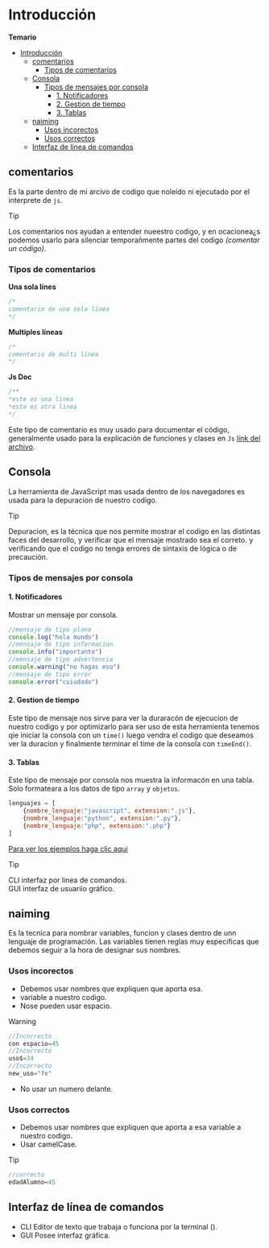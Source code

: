# Introducción
**Temario**
- [Introducción](#introducción)
  - [comentarios](#comentarios)
    - [Tipos de comentarios](#tipos-de-comentarios)
  - [Consola](#consola)
    - [Tipos de mensajes por consola](#tipos-de-mensajes-por-consola)
      - [1. Notificadores](#1-notificadores)
      - [2. Gestion de tiempo](#2-gestion-de-tiempo)
      - [3. Tablas](#3-tablas)
  - [naiming](#naiming)
    - [Usos incorectos](#usos-incorectos)
    - [Usos correctos](#usos-correctos)
  - [Interfaz de línea de comandos](#interfaz-de-línea-de-comandos)
## comentarios
Es la parte dentro de mi arcivo de codigo que noleído ni ejecutado por el interprete de `js`.
> [!TIP]
> Los comentarios nos ayudan a entender nueestro codigo, y en ocacionea¿s podemos usarlo para silenciar temporañmente partes del codigo *(comentar un código)*.
### Tipos de comentarios
**Una sola línes**
```js
/*
comentario de una sola línea
*/
```
**Multiples líneas**
```js
/*
comentario de multi linea
*/
```
**Js Doc**
```js
/**
*este es una linea
*esta es otra linea
*/
```
Este tipo de comentario es muy usado para documentar el código, generalmente usado para la explicación de funciones y clases en `Js` [link del archivo](./comentarios.js).
## Consola
La herramienta de JavaScript mas usada dentro de los navegadores es usada para la depuracion de nuestro codigo.

> [!TIP]
> Depuracion, es la técnica que nos permite mostrar el codigo en las distintas faces del desarrollo, y verificar que el mensaje mostrado sea el correto. y verificando que el codigo no tenga errores de sintaxis de lógica o de precaución.
### Tipos de mensajes por consola
#### 1. Notificadores
Mostrar un mensaje por consola.

```js
//mensaje de tipo plano
console.log("hola mundo")
//mensaje de tipo información
console.info("importante")
//mensaje de tipo advertencia
console.warning("no hagas eso")
//mensaje de tipo error
console.error("cuiudado")
```
#### 2. Gestion de tiempo
Este tipo de mensaje nos sirve para ver la duraracón de ejecucion de nuestro codigo y por optimizarlo para ser uso de esta herramienta tenemos qie iniciar la consola con un `time()` luego vendra el codigo que deseamos ver la duracion  y finalmente terminar el time de la consola con `timeEnd()`.

#### 3. Tablas
Este tipo de mensaje por consola nos muestra la informacón en una tabla.
Solo formateara a los datos de tipo `array` y `objetos`.
```js
lenguajes = [
    {nombre_lenguaje:"javascript", extension:".js"},
    {nombre_lenguaje:"python", extension:".py"},
    {nombre_lenguaje:"php", extension:".php"}
]
```
[Para ver los ejemplos haga clic  aqui](./1.%20introducción/consola.js)
>[!TIP]
CLI interfaz por linea de comandos.\
GUI interfaz de usuariio gráfico.
## naiming
Es la tecnica para nombrar variables, funcion y clases dentro de unn lenguaje de programación.
Las variables tienen reglas muy especificas que debemos seguir a la hora de designar sus nombres.
### Usos incorectos
- Debemos usar nombres que expliquen que aporta esa.
- variable a nuestro codigo.
- Nose pueden usar espacio.
  
>[!WARNING]
>```js
>//Incorrecto
>con espacio=45
>//Incorrecto
>uso$=34
>//Incorrecto
>new_uso="fe"
>```
- No usar un numero delante.
### Usos correctos
- Debemos usar nombres que expliquen que aporta a esa variable a nuestro codigo.
- Usar camelCase.
  
>[!TIP]
>```js
>//correcto
>edadAlumno=45
>```
## Interfaz de línea de comandos
- CLI Editor de texto que trabaja o funciona por la terminal ().
- GUI Posee interfaz gráfica.